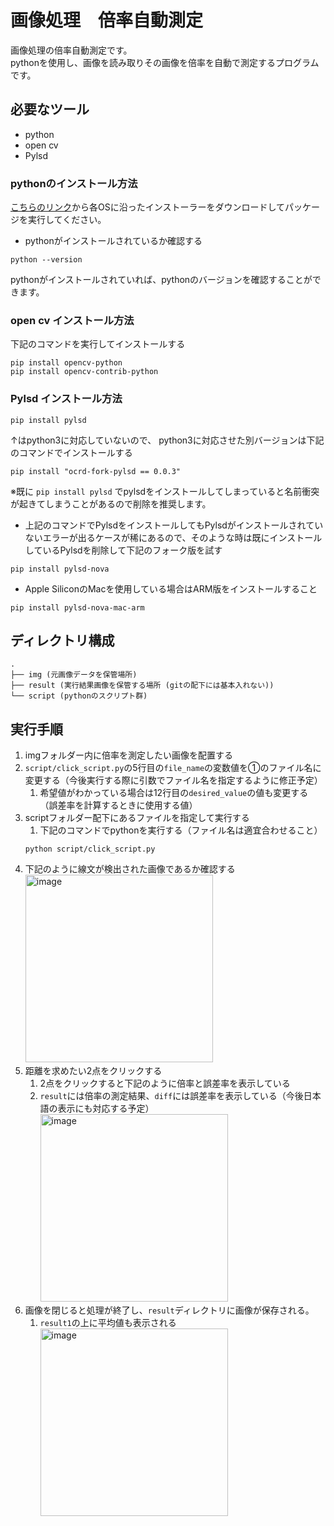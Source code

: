 # 画像処理　倍率自動測定
画像処理の倍率自動測定です。<br />
pythonを使用し、画像を読み取りその画像を倍率を自動で測定するプログラムです。

## 必要なツール
- python
- open cv
- Pylsd

### pythonのインストール方法
[こちらのリンク](https://www.python.org/downloads/)から各OSに沿ったインストーラーをダウンロードしてパッケージを実行してください。
- pythonがインストールされているか確認する
```
python --version
```
pythonがインストールされていれば、pythonのバージョンを確認することができます。

### open cv インストール方法
下記のコマンドを実行してインストールする
```
pip install opencv-python
pip install opencv-contrib-python
```
### Pylsd インストール方法
```
pip install pylsd
```
↑はpython3に対応していないので、
python3に対応させた別バージョンは下記のコマンドでインストールする
```
pip install "ocrd-fork-pylsd == 0.0.3"
```
※既に `pip install pylsd` でpylsdをインストールしてしまっていると名前衝突が起きてしまうことがあるので削除を推奨します。
- 上記のコマンドでPylsdをインストールしてもPylsdがインストールされていないエラーが出るケースが稀にあるので、そのような時は既にインストールしているPylsdを削除して下記のフォーク版を試す
```
pip install pylsd-nova
```
- Apple SiliconのMacを使用している場合はARM版をインストールすること
```
pip install pylsd-nova-mac-arm
```

## ディレクトリ構成
```
.
├── img (元画像データを保管場所)
├── result (実行結果画像を保管する場所 (gitの配下には基本入れない))
└── script (pythonのスクリプト群)
```

## 実行手順
1. imgフォルダー内に倍率を測定したい画像を配置する
1. `script/click_script.py`の5行目の`file_name`の変数値を①のファイル名に変更する（今後実行する際に引数でファイル名を指定するように修正予定）
    1. 希望値がわかっている場合は12行目の`desired_value`の値も変更する（誤差率を計算するときに使用する値）
1. scriptフォルダー配下にあるファイルを指定して実行する
    1. 下記のコマンドでpythonを実行する（ファイル名は適宜合わせること）
    ```
    python script/click_script.py
    ```
1. 下記のように線文が検出された画像であるか確認する
    <br /><img width="300" height="300" alt="image" src="https://user-images.githubusercontent.com/74532799/211551926-929b27d6-c826-45c7-a8bf-9de8e2a93066.png">
1. 距離を求めたい2点をクリックする
    1. 2点をクリックすると下記のように倍率と誤差率を表示している
    1. `result`には倍率の測定結果、`diff`には誤差率を表示している（今後日本語の表示にも対応する予定）
    <br /><img width="300" height="300" alt="image" src="https://user-images.githubusercontent.com/74532799/211552984-7b830723-f954-4494-89f6-2e5f1294c58a.png">
1. 画像を閉じると処理が終了し、`result`ディレクトリに画像が保存される。
    1. `result1`の上に平均値も表示される
    <br /><img width="300" height="300" alt="image" src="https://user-images.githubusercontent.com/74532799/212275334-8d362daf-0c64-499c-8ea7-b4ba736579a4.png">

